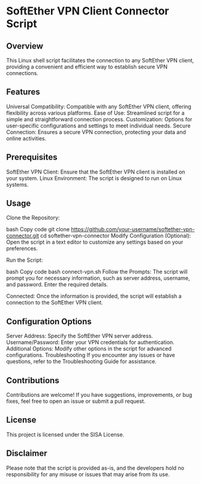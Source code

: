 # SoftEther VPN Client Connector Script

## Overview
This Linux shell script facilitates the connection to any SoftEther VPN client, providing a convenient and efficient way to establish secure VPN connections.

## Features
Universal Compatibility: Compatible with any SoftEther VPN client, offering flexibility across various platforms.
Ease of Use: Streamlined script for a simple and straightforward connection process.
Customization: Options for user-specific configurations and settings to meet individual needs.
Secure Connection: Ensures a secure VPN connection, protecting your data and online activities.

## Prerequisites
SoftEther VPN Client: Ensure that the SoftEther VPN client is installed on your system.
Linux Environment: The script is designed to run on Linux systems.
## Usage
Clone the Repository:

bash
Copy code
git clone https://github.com/your-username/softether-vpn-connector.git
cd softether-vpn-connector
Modify Configuration (Optional):
Open the script in a text editor to customize any settings based on your preferences.

Run the Script:

bash
Copy code
bash connect-vpn.sh
Follow the Prompts:
The script will prompt you for necessary information, such as server address, username, and password. Enter the required details.

Connected:
Once the information is provided, the script will establish a connection to the SoftEther VPN client.

## Configuration Options
Server Address: Specify the SoftEther VPN server address.
Username/Password: Enter your VPN credentials for authentication.
Additional Options: Modify other options in the script for advanced configurations.
Troubleshooting
If you encounter any issues or have questions, refer to the Troubleshooting Guide for assistance.

## Contributions
Contributions are welcome! If you have suggestions, improvements, or bug fixes, feel free to open an issue or submit a pull request.

## License
This project is licensed under the SISA License.

## Disclaimer
Please note that the script is provided as-is, and the developers hold no responsibility for any misuse or issues that may arise from its use.
